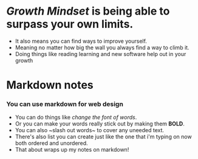 # _**Growth Mindset**_ is being able to surpass your own limits.<br>
* It also means you can find ways to improve yourself.<br>
* Meaning no matter how big the wall you always find a way to climb it.<br>
* Doing things like reading learning and new software help out in your growth<br>

# Markdown notes


### You can use markdown for web design 
* You can do things like *change the font of words*.
* Or you can make your words really stick out by making them **BOLD**.
* You can also ~slash out words~ to cover any uneeded text.
* There's also list you can create just like the one that i'm typing on now both ordered and unordered.
* That about wraps up my notes on markdown!


                                               

